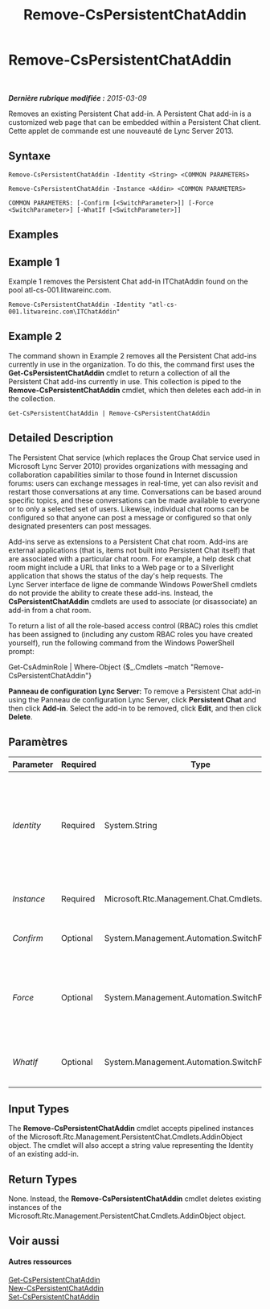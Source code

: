 ﻿---
title: Remove-CsPersistentChatAddin
TOCTitle: Remove-CsPersistentChatAddin
ms:assetid: e218e88a-326e-4405-ba58-4d34b41191b4
ms:mtpsurl: https://technet.microsoft.com/fr-fr/library/JJ205350(v=OCS.15)
ms:contentKeyID: 49299122
ms.date: 05/20/2016
mtps_version: v=OCS.15
ms.translationtype: HT
---

# Remove-CsPersistentChatAddin

 

_**Dernière rubrique modifiée :** 2015-03-09_

Removes an existing Persistent Chat add-in. A Persistent Chat add-in is a customized web page that can be embedded within a Persistent Chat client. Cette applet de commande est une nouveauté de Lync Server 2013.

## Syntaxe

    Remove-CsPersistentChatAddin -Identity <String> <COMMON PARAMETERS>

    Remove-CsPersistentChatAddin -Instance <Addin> <COMMON PARAMETERS>

    COMMON PARAMETERS: [-Confirm [<SwitchParameter>]] [-Force <SwitchParameter>] [-WhatIf [<SwitchParameter>]]

## Examples

## Example 1

Example 1 removes the Persistent Chat add-in ITChatAddin found on the pool atl-cs-001.litwareinc.com.

    Remove-CsPersistentChatAddin -Identity "atl-cs-001.litwareinc.com\ITChatAddin"

## Example 2

The command shown in Example 2 removes all the Persistent Chat add-ins currently in use in the organization. To do this, the command first uses the **Get-CsPersistentChatAddin** cmdlet to return a collection of all the Persistent Chat add-ins currently in use. This collection is piped to the **Remove-CsPersistentChatAddin** cmdlet, which then deletes each add-in in the collection.

    Get-CsPersistentChatAddin | Remove-CsPersistentChatAddin

## Detailed Description

The Persistent Chat service (which replaces the Group Chat service used in Microsoft Lync Server 2010) provides organizations with messaging and collaboration capabilities similar to those found in Internet discussion forums: users can exchange messages in real-time, yet can also revisit and restart those conversations at any time. Conversations can be based around specific topics, and these conversations can be made available to everyone or to only a selected set of users. Likewise, individual chat rooms can be configured so that anyone can post a message or configured so that only designated presenters can post messages.

Add-ins serve as extensions to a Persistent Chat chat room. Add-ins are external applications (that is, items not built into Persistent Chat itself) that are associated with a particular chat room. For example, a help desk chat room might include a URL that links to a Web page or to a Silverlight application that shows the status of the day's help requests. The Lync Server interface de ligne de commande Windows PowerShell cmdlets do not provide the ability to create these add-ins. Instead, the **CsPersistentChatAddin** cmdlets are used to associate (or disassociate) an add-in from a chat room.

To return a list of all the role-based access control (RBAC) roles this cmdlet has been assigned to (including any custom RBAC roles you have created yourself), run the following command from the Windows PowerShell prompt:

Get-CsAdminRole | Where-Object {$\_.Cmdlets –match "Remove-CsPersistentChatAddin"}

**Panneau de configuration Lync Server:** To remove a Persistent Chat add-in using the Panneau de configuration Lync Server, click **Persistent Chat** and then click **Add-in**. Select the add-in to be removed, click **Edit**, and then click **Delete**.

## Paramètres


<table>
<colgroup>
<col style="width: 25%" />
<col style="width: 25%" />
<col style="width: 25%" />
<col style="width: 25%" />
</colgroup>
<thead>
<tr class="header">
<th>Parameter</th>
<th>Required</th>
<th>Type</th>
<th>Description</th>
</tr>
</thead>
<tbody>
<tr class="odd">
<td><p><em>Identity</em></p></td>
<td><p>Required</p></td>
<td><p>System.String</p></td>
<td><p>Unique identifier for the Persistent Chat add-in to be removed. The Identity is composed of the fully qualified domain name of the Persistent Chat pool where the add-in is located, a &quot;\&quot; character, and the add-in name. For example:</p>
<p>-Identity &quot;atl-gc-001.litwareincom\ITPersistentChatAddin&quot;</p></td>
</tr>
<tr class="even">
<td><p><em>Instance</em></p></td>
<td><p>Required</p></td>
<td><p>Microsoft.Rtc.Management.Chat.Cmdlets.Addin</p></td>
<td><p>Allows you to pass a reference to an object to the cmdlet.</p></td>
</tr>
<tr class="odd">
<td><p><em>Confirm</em></p></td>
<td><p>Optional</p></td>
<td><p>System.Management.Automation.SwitchParameter</p></td>
<td><p>Prompts you for confirmation before executing the command.</p></td>
</tr>
<tr class="even">
<td><p><em>Force</em></p></td>
<td><p>Optional</p></td>
<td><p>System.Management.Automation.SwitchParameter</p></td>
<td><p>Suppresses the display of any non-fatal error message that might occur when running the command; for example, attempting to remove an add-in that is currently associated with one or more chat rooms.</p></td>
</tr>
<tr class="odd">
<td><p><em>WhatIf</em></p></td>
<td><p>Optional</p></td>
<td><p>System.Management.Automation.SwitchParameter</p></td>
<td><p>Describes what would happen if you executed the command without actually executing the command.</p></td>
</tr>
</tbody>
</table>


## Input Types

The **Remove-CsPersistentChatAddin** cmdlet accepts pipelined instances of the Microsoft.Rtc.Management.PersistentChat.Cmdlets.AddinObject object. The cmdlet will also accept a string value representing the Identity of an existing add-in.

## Return Types

None. Instead, the **Remove-CsPersistentChatAddin** cmdlet deletes existing instances of the Microsoft.Rtc.Management.PersistentChat.Cmdlets.AddinObject object.

## Voir aussi

#### Autres ressources

[Get-CsPersistentChatAddin](get-cspersistentchataddin.md)  
[New-CsPersistentChatAddin](new-cspersistentchataddin.md)  
[Set-CsPersistentChatAddin](set-cspersistentchataddin.md)

